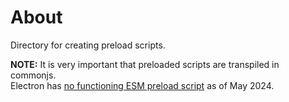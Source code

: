 # About

Directory for creating preload scripts.

**NOTE:** It is very important that preloaded scripts are transpiled in commonjs.  
Electron has [no functioning ESM preload script](https://www.electronjs.org/docs/latest/tutorial/esm) as of May 2024.
